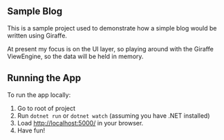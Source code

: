 ## Sample Blog

This is a sample project used to demonstrate how a simple blog would be written using Giraffe.

At present my focus is on the UI layer, so playing around with the Giraffe ViewEngine, so the data will be held in memory.

## Running the App

To run the app locally:

1. Go to root of project
2. Run `dotnet run` or `dotnet watch` (assuming you have .NET installed)
3. Load [http://localhost:5000/](http://localhost:5000/) in your browser.
4. Have fun!